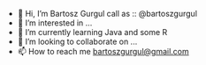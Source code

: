 - 👋 Hi, I’m Bartosz Gurgul call as :: @bartoszgurgul
- 👀 I’m interested in ...
- 🌱 I’m currently learning Java and some R
- 💞️ I’m looking to collaborate on ...
- 📫 How to reach me bartoszgurgul@gmail.com


